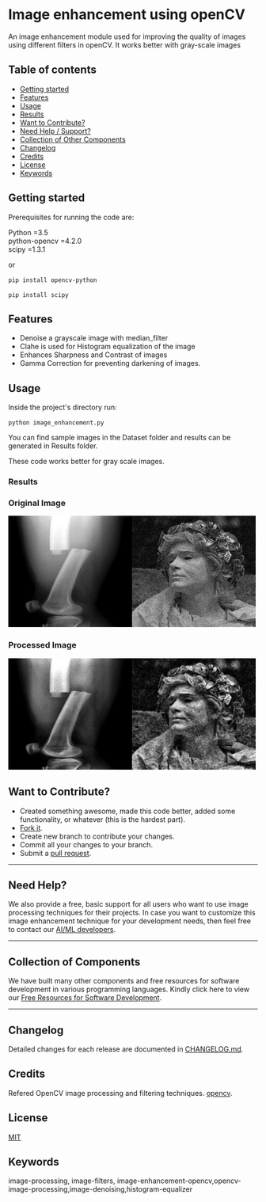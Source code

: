 # Image enhancement using openCV

An image enhancement module used for improving the quality of images using different filters in openCV. 
It works better with gray-scale images

## Table of contents

- [Getting started](#getting-started)
- [Features](#features)
- [Usage](#usage)
- [Results](#results)
- [Want to Contribute?](#want-to-contribute)
- [Need Help / Support?](#need-help)
- [Collection of Other Components](#collection-of-components)
- [Changelog](#changelog)
- [Credits](#credits)
- [License](#license)
- [Keywords](#Keywords)

## Getting started

Prerequisites for running the code are:

Python =3.5<br/>
python-opencv =4.2.0<br/>
scipy =1.3.1<br/>

or

```
pip install opencv-python
```
```
pip install scipy
```

## Features

- Denoise a grayscale image with median_filter
- Clahe is used for Histogram equalization of the image
- Enhances Sharpness and Contrast of images
- Gamma Correction for preventing darkening of images.

## Usage

Inside the project's directory run:

```
python image_enhancement.py
```
You can find sample images in the Dataset folder and results can be generated in Results folder.

These code works better for gray scale images.

### Results
### Original Image
<img src="images/image1.jpg" width = "250" height = "225"/><img src="images/image2.jpg" width = "250" height = "225"/>

### Processed Image
<img src="images/result1.jpg" width = "250" height = "225"/><img src="images/result2.jpg" width = "250" height = "225"/>

## Want to Contribute?

- Created something awesome, made this code better, added some functionality, or whatever (this is the hardest part).
- [Fork it](http://help.github.com/forking/).
- Create new branch to contribute your changes.
- Commit all your changes to your branch.
- Submit a [pull request](http://help.github.com/pull-requests/).

-----

## Need Help? 

We also provide a free, basic support for all users who want to use image processing techniques for their projects. In case you want to customize this image enhancement technique for your development needs, then feel free to contact our [AI/ML developers](https://www.weblineindia.com/ai-ml-dl-development.html).

-----

## Collection of Components

We have built many other components and free resources for software development in various programming languages. Kindly click here to view our [Free Resources for Software Development](https://www.weblineindia.com/software-development-resources.html).

------

## Changelog

Detailed changes for each release are documented in [CHANGELOG.md](./CHANGELOG.md).

## Credits

Refered OpenCV image processing and filtering techniques.  [opencv](https://docs.opencv.org/3.4/index.html).

## License

[MIT](LICENSE)

[mit]: https://github.com/miguelmota/is-valid-domain/blob/e48e90f3ecd55431bbdba950eea013c2072d2fac/LICENSE

## Keywords

 image-processing, image-filters, image-enhancement-opencv,opencv-image-processing,image-denoising,histogram-equalizer
